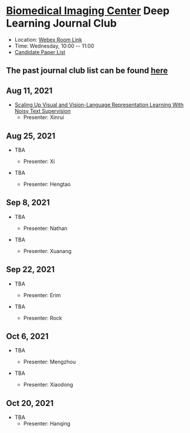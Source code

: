 
# [Biomedical Imaging Center](http://biotech.rpi.edu/centers/bic) Deep Learning Journal Club

* Location: [Webex Room Link](https://rensselaer.webex.com/rensselaer/j.php?MTID=m49361296c8f81319abe047bee1f83cca)
* Time: Wednesday, 10:00 -- 11:00
* [Candidate Paper List](https://docs.google.com/spreadsheets/d/1vZ-JJ5RGEbXtq1sZNlv_bujjWC0LmqcdTknoIjYEj_s)

## The past journal club list can be found [here](past_list.md)

## Aug 11, 2021
* [Scaling Up Visual and Vision-Language Representation Learning With Noisy Text Supervision](https://arxiv.org/pdf/2102.05918.pdf)
	* Presenter: Xinrui

## Aug 25, 2021
* TBA
	* Presenter: Xi
	
* TBA
	* Presenter: Hengtao

## Sep 8, 2021
* TBA
	* Presenter: Nathan
	
* TBA
	* Presenter: Xuanang

## Sep 22, 2021
* TBA
	* Presenter: Erim
	
* TBA
	* Presenter: Rock

## Oct 6, 2021
* TBA
	* Presenter: Mengzhou
	
* TBA
	* Presenter: Xiaodong

## Oct 20, 2021
* TBA
	* Presenter: Hanqing
